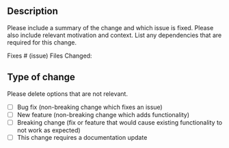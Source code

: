## Description

Please include a summary of the change and which issue is fixed. Please also include relevant motivation and context. List any dependencies that are required for this change.

Fixes # (issue)
Files Changed:

## Type of change

Please delete options that are not relevant.

- [ ] Bug fix (non-breaking change which fixes an issue)
- [ ] New feature (non-breaking change which adds functionality)
- [ ] Breaking change (fix or feature that would cause existing functionality to not work as expected)
- [ ] This change requires a documentation update
